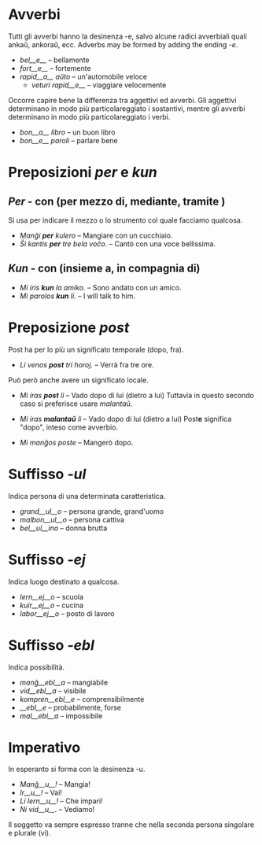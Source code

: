 # Avverbi

Tutti gli avverbi hanno la desinenza -e, salvo alcune radici avverbiali quali ankaŭ, ankoraŭ, ecc.
Adverbs may be formed by adding the ending *-e*.

- *bel__e__*   – bellamente
- *fort__e__*  – fortemente
- *rapid__a__ aŭto*   – un'automobile veloce
	- *veturi rapid__e__*   – viaggiare velocemente
	
Occorre capire bene la differenza tra aggettivi ed avverbi. Gli aggettivi determinano in modo più particolareggiato i sostantivi, mentre gli avverbi determinano in modo più particolareggiato i verbi.

- *bon__a__ libro*   – un buon libro
- *bon__e__ paroli*   – parlare bene



# Preposizioni *per* e *kun*

## *Per* - con (per mezzo di, mediante, tramite	)
Si usa per indicare il mezzo o lo strumento col quale facciamo qualcosa.

- *Manĝi __per__ kulero* – Mangiare con un cucchiaio.
- *Ŝi kantis __per__ tre bela voĉo.* – Cantò con una voce bellissima.
 
## *Kun* - con (insieme a, in compagnia di)        

- *Mi iris __kun__ la amiko.*    – Sono andato con un amico.
- *Mi parolos __kun__ li.*       – I will talk to him.



# Preposizione *post*
Post ha per lo più un significato temporale (dopo, fra).

- *Li venos __post__ tri horoj.* – Verrà fra tre ore.

Può però anche avere un significato locale.

- *Mi iras __post__ li* – Vado dopo di lui (dietro a lui)
Tuttavia in questo secondo caso si preferisce usare *malantaŭ*.

- *Mi iras __malantaŭ__ li* – Vado dopo di lui (dietro a lui)
Post**e** significa "dopo", inteso come avverbio.

- *Mi manĝos poste* – Mangerò dopo.

# Suffisso *-ul*

Indica persona di una determinata caratteristica.

- *grand__ul__o*  – persona grande, grand'uomo
- *malbon__ul__o* – persona cattiva
- *bel__ul__ino*  – donna brutta

# Suffisso *-ej*

Indica luogo destinato a qualcosa.

- *lern__ej__o*  – scuola
- *kuir__ej__o*  – cucina
- *labor__ej__o* – posto di lavoro
 

# Suffisso *-ebl*

Indica possibilità.

- *manĝ__ebl__a* – mangiabile
- *vid__ebl__a* – visibile
- *kompren__ebl__e* – comprensibilmente
- *__ebl__e* – probabilmente, forse
- *mal__ebl__a* – impossibile


# Imperativo

In esperanto si forma con la desinenza -u.

- *Manĝ__u__!*   – Mangia!
- *Ir__u__!*   – Vai!
- *Li lern__u__!* – Che impari!
- *Ni vid__u__.*  – Vediamo!
 
Il soggetto va sempre espresso tranne che nella seconda persona singolare e plurale (vi).
